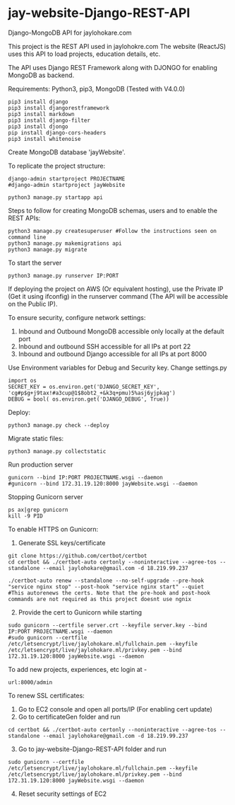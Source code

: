 # jay-website-Django-REST-API
Django-MongoDB API for jaylohokare.com

This project is the REST API used in jaylohokre.com
The website (ReactJS) uses this API to load projects, education details, etc.

The API uses Django REST Framework along with DJONGO for enabling MongoDB as backend.

Requirements:
Python3,
pip3,
MongoDB (Tested with V4.0.0)

```
pip3 install django
pip3 install djangorestframework
pip3 install markdown       
pip3 install django-filter  
pip3 install djongo
pip install django-cors-headers
pip3 install whitenoise
```
Create MongoDB database 'jayWebsite'.

To replicate the project structure:

```
django-admin startproject PROJECTNAME
#django-admin startproject jayWebsite

python3 manage.py startapp api
```

Steps to follow for creating MongoDB schemas, users and to enable the REST APIs:

```
python3 manage.py createsuperuser #Follow the instructions seen on command line
python3 manage.py makemigrations api
python3 manage.py migrate
```

To start the server

```
python3 manage.py runserver IP:PORT
```

If deploying the project on AWS (Or equivalent hosting), use the Private IP (Get it using ifconfig) in the runserver command (The API will be accessible on the Public IP). 

To ensure security, configure network settings:
1. Inbound and Outbound MongoDB accessible only locally at the default port
2. Inbound and outbound SSH accessible for all IPs at port 22
3. Inbound and outbound Django accessible for all IPs at port 8000


Use Environment variables for Debug and Security key. Change settings.py
```
import os
SECRET_KEY = os.environ.get('DJANGO_SECRET_KEY', 'cg#p$g+j9tax!#a3cup@1$8obt2_+&k3q+pmu)5%asj6yjpkag')
DEBUG = bool( os.environ.get('DJANGO_DEBUG', True))
```

Deploy:
```
python3 manage.py check --deploy
```

Migrate static files:
```
python3 manage.py collectstatic
```

Run production server
```
gunicorn --bind IP:PORT PROJECTNAME.wsgi --daemon
#gunicorn --bind 172.31.19.120:8000 jayWebsite.wsgi --daemon
```

Stopping Gunicorn server
```
ps ax|grep gunicorn
kill -9 PID
```

To enable HTTPS on Gunicorn:
1. Generate SSL keys/certificate
```
git clone https://github.com/certbot/certbot
cd certbot && ./certbot-auto certonly --noninteractive --agree-tos --standalone --email jaylohokare@gmail.com -d 18.219.99.237

./certbot-auto renew --standalone --no-self-upgrade --pre-hook "service nginx stop" --post-hook "service nginx start" --quiet
#This autorenews the certs. Note that the pre-hook and post-hook commands are not required as this project doesnt use ngnix
```

2. Provide the cert to Gunicorn while starting
```
sudo gunicorn --certfile server.crt --keyfile server.key --bind IP:PORT PROJECTNAME.wsgi --daemon
#sudo gunicorn --certfile /etc/letsencrypt/live/jaylohokare.ml/fullchain.pem --keyfile /etc/letsencrypt/live/jaylohokare.ml/privkey.pem --bind 172.31.19.120:8000 jayWebsite.wsgi --daemon
```

To add new projects, experiences, etc login at -
```
url:8000/admin
```

To renew SSL certificates:
1. Go to EC2 console and open all ports/IP (For enabling cert update)
2. Go to certificateGen folder and run 
```
cd certbot && ./certbot-auto certonly --noninteractive --agree-tos --standalone --email jaylohokare@gmail.com -d 18.219.99.237
```
3. Go to jay-website-Django-REST-API folder and run
```
sudo gunicorn --certfile /etc/letsencrypt/live/jaylohokare.ml/fullchain.pem --keyfile /etc/letsencrypt/live/jaylohokare.ml/privkey.pem --bind 172.31.19.120:8000 jayWebsite.wsgi --daemon
```
4. Reset security settings of EC2
